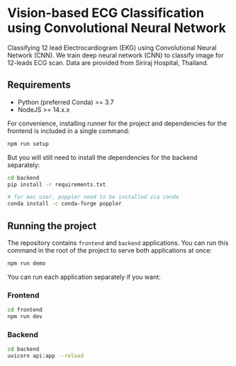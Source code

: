 # Vision-based ECG Classification using Convolutional Neural Network

Classifying 12 lead Electrocardiogram (EKG) using Convolutional Neural Network (CNN).
We train deep neural network (CNN) to classify image for 12-leads ECG scan.
Data are provided from Siriraj Hospital, Thailand.

## Requirements

- Python (preferred Conda) >= 3.7
- NodeJS >= 14.x.x

For convenience, installing runner for the project and dependencies for the frontend is included in a single command:

```sh
npm run setup
```

But you will still need to install the dependencies for the backend separately:

```sh
cd backend
pip install -r requirements.txt

# for mac user, poppler need to be installed via conda
conda install -c conda-forge poppler
```

## Running the project

The repository contains `frontend` and `backend` applications. You can run this command in the root of the project to serve both applications at once:

```sh
npm run demo
```

You can run each application separately if you want:

### Frontend

```sh
cd frontend
npm run dev
```

### Backend

```sh
cd backend
uvicorn api:app --reload
```
